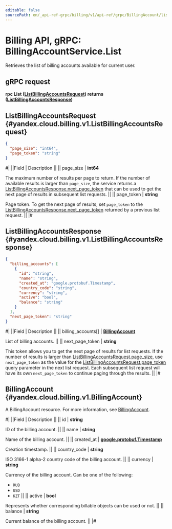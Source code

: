 ```yaml
---
editable: false
sourcePath: en/_api-ref-grpc/billing/v1/api-ref/grpc/BillingAccount/list.md
---
```


# Billing API, gRPC: BillingAccountService.List

Retrieves the list of billing accounts available for current user.

## gRPC request

**rpc List ([ListBillingAccountsRequest](#yandex.cloud.billing.v1.ListBillingAccountsRequest)) returns ([ListBillingAccountsResponse](#yandex.cloud.billing.v1.ListBillingAccountsResponse))**

## ListBillingAccountsRequest {#yandex.cloud.billing.v1.ListBillingAccountsRequest}

```json
{
  "page_size": "int64",
  "page_token": "string"
}
```

#|
||Field | Description ||
|| page_size | **int64**

The maximum number of results per page to return. If the number of available
results is larger than `page_size`,
the service returns a [ListBillingAccountsResponse.next_page_token](#yandex.cloud.billing.v1.ListBillingAccountsResponse)
that can be used to get the next page of results in subsequent list requests. ||
|| page_token | **string**

Page token. To get the next page of results,
set `page_token` to the [ListBillingAccountsResponse.next_page_token](#yandex.cloud.billing.v1.ListBillingAccountsResponse)
returned by a previous list request. ||
|#

## ListBillingAccountsResponse {#yandex.cloud.billing.v1.ListBillingAccountsResponse}

```json
{
  "billing_accounts": [
    {
      "id": "string",
      "name": "string",
      "created_at": "google.protobuf.Timestamp",
      "country_code": "string",
      "currency": "string",
      "active": "bool",
      "balance": "string"
    }
  ],
  "next_page_token": "string"
}
```

#|
||Field | Description ||
|| billing_accounts[] | **[BillingAccount](#yandex.cloud.billing.v1.BillingAccount)**

List of billing accounts. ||
|| next_page_token | **string**

This token allows you to get the next page of results for list requests. If the number of results
is larger than [ListBillingAccountsRequest.page_size](#yandex.cloud.billing.v1.ListBillingAccountsRequest), use
`next_page_token` as the value
for the [ListBillingAccountsRequest.page_token](#yandex.cloud.billing.v1.ListBillingAccountsRequest) query parameter
in the next list request. Each subsequent list request will have its own
`next_page_token` to continue paging through the results. ||
|#

## BillingAccount {#yandex.cloud.billing.v1.BillingAccount}

A BillingAccount resource. For more information, see [BillingAccount](/docs/billing/concepts/billing-account).

#|
||Field | Description ||
|| id | **string**

ID of the billing account. ||
|| name | **string**

Name of the billing account. ||
|| created_at | **[google.protobuf.Timestamp](https://developers.google.com/protocol-buffers/docs/reference/google.protobuf#timestamp)**

Creation timestamp. ||
|| country_code | **string**

ISO 3166-1 alpha-2 country code of the billing account. ||
|| currency | **string**

Currency of the billing account.
Can be one of the following:
* `RUB`
* `USD`
* `KZT` ||
|| active | **bool**

Represents whether corresponding billable objects can be used or not. ||
|| balance | **string**

Current balance of the billing account. ||
|#